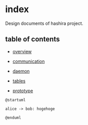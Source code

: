 # index

Design documents of hashira project.

## table of contents

* [overview](./overview.md)
* [communication](./communication/communication.md)
* [daemon](./daemon.md)
* [tables](./tables.md)

* [prototype](./prototype.md)


```uml
@startuml

alice -> bob: hogehoge

@enduml
```
